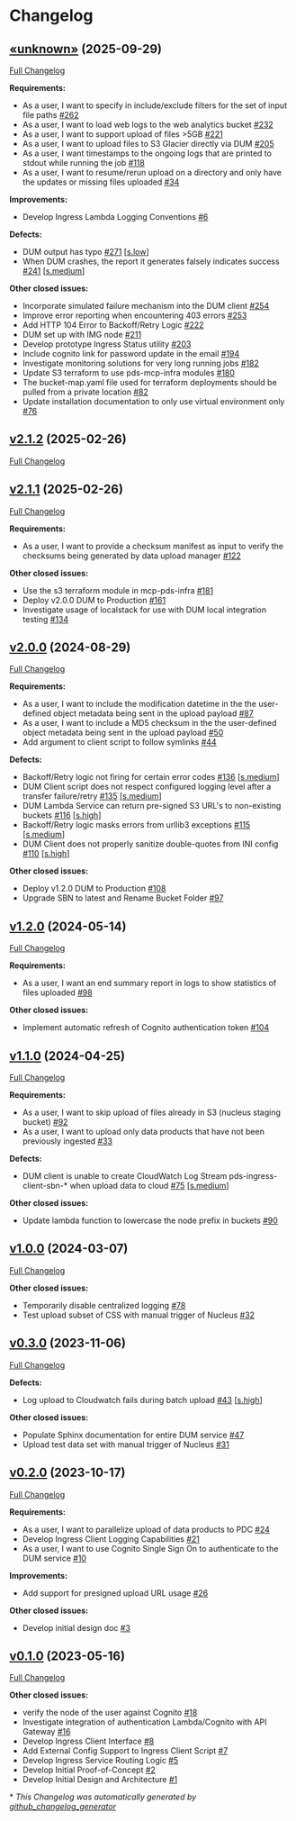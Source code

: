 # Changelog

## [«unknown»](https://github.com/NASA-PDS/data-upload-manager/tree/«unknown») (2025-09-29)

[Full Changelog](https://github.com/NASA-PDS/data-upload-manager/compare/v2.1.2...«unknown»)

**Requirements:**

- As a user, I want to specify in include/exclude filters for the set of input file paths [\#262](https://github.com/NASA-PDS/data-upload-manager/issues/262)
- As a user, I want to load web logs to the web analytics bucket [\#232](https://github.com/NASA-PDS/data-upload-manager/issues/232)
- As a user, I want to support upload of files \>5GB [\#221](https://github.com/NASA-PDS/data-upload-manager/issues/221)
- As a user, I want to upload files to S3 Glacier directly via DUM [\#205](https://github.com/NASA-PDS/data-upload-manager/issues/205)
- As a user, I want timestamps to the ongoing logs that are printed to stdout while running the job [\#118](https://github.com/NASA-PDS/data-upload-manager/issues/118)
- As a user, I want to resume/rerun upload on a directory and only have the updates or missing files uploaded [\#34](https://github.com/NASA-PDS/data-upload-manager/issues/34)

**Improvements:**

- Develop Ingress Lambda Logging Conventions [\#6](https://github.com/NASA-PDS/data-upload-manager/issues/6)

**Defects:**

- DUM output has typo [\#271](https://github.com/NASA-PDS/data-upload-manager/issues/271) [[s.low](https://github.com/NASA-PDS/data-upload-manager/labels/s.low)]
- When DUM crashes, the report it generates falsely indicates success [\#241](https://github.com/NASA-PDS/data-upload-manager/issues/241) [[s.medium](https://github.com/NASA-PDS/data-upload-manager/labels/s.medium)]

**Other closed issues:**

- Incorporate simulated failure mechanism into the DUM client [\#254](https://github.com/NASA-PDS/data-upload-manager/issues/254)
- Improve error reporting when encountering 403 errors [\#253](https://github.com/NASA-PDS/data-upload-manager/issues/253)
- Add HTTP 104 Error to Backoff/Retry Logic [\#222](https://github.com/NASA-PDS/data-upload-manager/issues/222)
- DUM set up with IMG node [\#211](https://github.com/NASA-PDS/data-upload-manager/issues/211)
- Develop prototype Ingress Status utility [\#203](https://github.com/NASA-PDS/data-upload-manager/issues/203)
- Include cognito link for password update in the email [\#194](https://github.com/NASA-PDS/data-upload-manager/issues/194)
- Investigate monitoring solutions for very long running jobs [\#182](https://github.com/NASA-PDS/data-upload-manager/issues/182)
- Update S3 terraform to use pds-mcp-infra modules [\#180](https://github.com/NASA-PDS/data-upload-manager/issues/180)
- The bucket-map.yaml file used for terraform deployments should be pulled from a private location   [\#82](https://github.com/NASA-PDS/data-upload-manager/issues/82)
- Update installation documentation to only use virtual environment only [\#76](https://github.com/NASA-PDS/data-upload-manager/issues/76)

## [v2.1.2](https://github.com/NASA-PDS/data-upload-manager/tree/v2.1.2) (2025-02-26)

[Full Changelog](https://github.com/NASA-PDS/data-upload-manager/compare/v2.1.1...v2.1.2)

## [v2.1.1](https://github.com/NASA-PDS/data-upload-manager/tree/v2.1.1) (2025-02-26)

[Full Changelog](https://github.com/NASA-PDS/data-upload-manager/compare/v2.0.0...v2.1.1)

**Requirements:**

- As a user, I want to provide a checksum manifest as input to verify the checksums being generated by data upload manager [\#122](https://github.com/NASA-PDS/data-upload-manager/issues/122)

**Other closed issues:**

- Use the s3 terraform module in mcp-pds-infra [\#181](https://github.com/NASA-PDS/data-upload-manager/issues/181)
- Deploy v2.0.0 DUM to Production [\#161](https://github.com/NASA-PDS/data-upload-manager/issues/161)
- Investigate usage of localstack for use with DUM local integration testing [\#134](https://github.com/NASA-PDS/data-upload-manager/issues/134)

## [v2.0.0](https://github.com/NASA-PDS/data-upload-manager/tree/v2.0.0) (2024-08-29)

[Full Changelog](https://github.com/NASA-PDS/data-upload-manager/compare/v1.2.0...v2.0.0)

**Requirements:**

- As a user, I want to include the modification datetime in the the user-defined object metadata being sent in the upload payload [\#87](https://github.com/NASA-PDS/data-upload-manager/issues/87)
- As a user, I want to include a MD5 checksum in the the user-defined object metadata being sent in the upload payload [\#50](https://github.com/NASA-PDS/data-upload-manager/issues/50)
- Add argument to client script to follow symlinks [\#44](https://github.com/NASA-PDS/data-upload-manager/issues/44)

**Defects:**

- Backoff/Retry logic not firing for certain error codes [\#136](https://github.com/NASA-PDS/data-upload-manager/issues/136) [[s.medium](https://github.com/NASA-PDS/data-upload-manager/labels/s.medium)]
- DUM Client script does not respect configured logging level after a transfer failure/retry [\#135](https://github.com/NASA-PDS/data-upload-manager/issues/135) [[s.medium](https://github.com/NASA-PDS/data-upload-manager/labels/s.medium)]
- DUM Lambda Service can return pre-signed S3 URL's to non-existing buckets [\#116](https://github.com/NASA-PDS/data-upload-manager/issues/116) [[s.high](https://github.com/NASA-PDS/data-upload-manager/labels/s.high)]
- Backoff/Retry logic masks errors from urllib3 exceptions [\#115](https://github.com/NASA-PDS/data-upload-manager/issues/115) [[s.medium](https://github.com/NASA-PDS/data-upload-manager/labels/s.medium)]
- DUM Client does not properly sanitize double-quotes from INI config [\#110](https://github.com/NASA-PDS/data-upload-manager/issues/110) [[s.high](https://github.com/NASA-PDS/data-upload-manager/labels/s.high)]

**Other closed issues:**

- Deploy v1.2.0 DUM to Production [\#108](https://github.com/NASA-PDS/data-upload-manager/issues/108)
- Upgrade SBN to latest and Rename Bucket Folder [\#97](https://github.com/NASA-PDS/data-upload-manager/issues/97)

## [v1.2.0](https://github.com/NASA-PDS/data-upload-manager/tree/v1.2.0) (2024-05-14)

[Full Changelog](https://github.com/NASA-PDS/data-upload-manager/compare/v1.1.0...v1.2.0)

**Requirements:**

- As a user, I want an end summary report in logs to show statistics of files uploaded [\#98](https://github.com/NASA-PDS/data-upload-manager/issues/98)

**Other closed issues:**

- Implement automatic refresh of Cognito authentication token [\#104](https://github.com/NASA-PDS/data-upload-manager/issues/104)

## [v1.1.0](https://github.com/NASA-PDS/data-upload-manager/tree/v1.1.0) (2024-04-25)

[Full Changelog](https://github.com/NASA-PDS/data-upload-manager/compare/v1.0.0...v1.1.0)

**Requirements:**

- As a user, I want to skip upload of files already in S3 \(nucleus staging bucket\) [\#92](https://github.com/NASA-PDS/data-upload-manager/issues/92)
- As a user, I want to upload only data products that have not been previously ingested [\#33](https://github.com/NASA-PDS/data-upload-manager/issues/33)

**Defects:**

- DUM client is unable to create CloudWatch Log Stream pds-ingress-client-sbn-\* when upload data to cloud [\#75](https://github.com/NASA-PDS/data-upload-manager/issues/75) [[s.medium](https://github.com/NASA-PDS/data-upload-manager/labels/s.medium)]

**Other closed issues:**

- Update lambda function to lowercase the node prefix in buckets [\#90](https://github.com/NASA-PDS/data-upload-manager/issues/90)

## [v1.0.0](https://github.com/NASA-PDS/data-upload-manager/tree/v1.0.0) (2024-03-07)

[Full Changelog](https://github.com/NASA-PDS/data-upload-manager/compare/v0.3.0...v1.0.0)

**Other closed issues:**

- Temporarily disable centralized logging [\#78](https://github.com/NASA-PDS/data-upload-manager/issues/78)
- Test upload subset of CSS with manual trigger of Nucleus [\#32](https://github.com/NASA-PDS/data-upload-manager/issues/32)

## [v0.3.0](https://github.com/NASA-PDS/data-upload-manager/tree/v0.3.0) (2023-11-06)

[Full Changelog](https://github.com/NASA-PDS/data-upload-manager/compare/v0.2.0...v0.3.0)

**Defects:**

- Log upload to Cloudwatch fails during batch upload [\#43](https://github.com/NASA-PDS/data-upload-manager/issues/43) [[s.high](https://github.com/NASA-PDS/data-upload-manager/labels/s.high)]

**Other closed issues:**

- Populate Sphinx documentation for entire DUM service [\#47](https://github.com/NASA-PDS/data-upload-manager/issues/47)
- Upload test data set with manual trigger of Nucleus [\#31](https://github.com/NASA-PDS/data-upload-manager/issues/31)

## [v0.2.0](https://github.com/NASA-PDS/data-upload-manager/tree/v0.2.0) (2023-10-17)

[Full Changelog](https://github.com/NASA-PDS/data-upload-manager/compare/v0.1.0...v0.2.0)

**Requirements:**

- As a user, I want to parallelize upload of data products to PDC [\#24](https://github.com/NASA-PDS/data-upload-manager/issues/24)
- Develop Ingress Client Logging Capabilities [\#21](https://github.com/NASA-PDS/data-upload-manager/issues/21)
- As a user, I want to use Cognito Single Sign On to authenticate to the DUM service [\#10](https://github.com/NASA-PDS/data-upload-manager/issues/10)

**Improvements:**

- Add support for presigned upload URL usage [\#26](https://github.com/NASA-PDS/data-upload-manager/issues/26)

**Other closed issues:**

- Develop initial design doc [\#3](https://github.com/NASA-PDS/data-upload-manager/issues/3)

## [v0.1.0](https://github.com/NASA-PDS/data-upload-manager/tree/v0.1.0) (2023-05-16)

[Full Changelog](https://github.com/NASA-PDS/data-upload-manager/compare/ed1ba8db788146a62149df3915d6ccc0c4bcf6c6...v0.1.0)

**Other closed issues:**

- verify the node of the user against Cognito [\#18](https://github.com/NASA-PDS/data-upload-manager/issues/18)
- Investigate integration of authentication Lambda/Cognito with API Gateway [\#16](https://github.com/NASA-PDS/data-upload-manager/issues/16)
- Develop Ingress Client Interface [\#8](https://github.com/NASA-PDS/data-upload-manager/issues/8)
- Add External Config Support to Ingress Client Script [\#7](https://github.com/NASA-PDS/data-upload-manager/issues/7)
- Develop Ingress Service Routing Logic [\#5](https://github.com/NASA-PDS/data-upload-manager/issues/5)
- Develop Initial Proof-of-Concept [\#2](https://github.com/NASA-PDS/data-upload-manager/issues/2)
- Develop Initial Design and Architecture [\#1](https://github.com/NASA-PDS/data-upload-manager/issues/1)



\* *This Changelog was automatically generated by [github_changelog_generator](https://github.com/github-changelog-generator/github-changelog-generator)*
